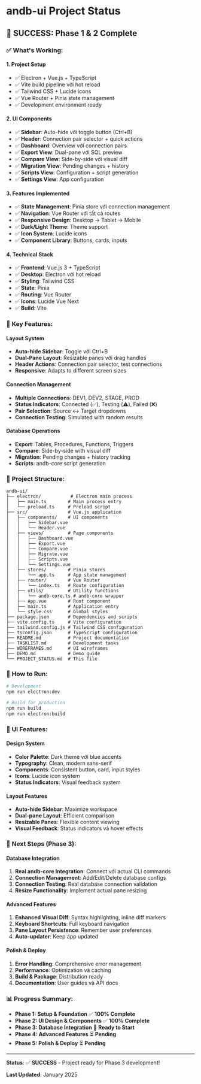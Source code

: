 # andb-ui Project Status

## 🎉 **SUCCESS: Phase 1 & 2 Complete**

### ✅ **What's Working:**

#### **1. Project Setup**
- ✅ Electron + Vue.js + TypeScript
- ✅ Vite build pipeline với hot reload
- ✅ Tailwind CSS + Lucide icons
- ✅ Vue Router + Pinia state management
- ✅ Development environment ready

#### **2. UI Components**
- ✅ **Sidebar**: Auto-hide với toggle button (Ctrl+B)
- ✅ **Header**: Connection pair selector + quick actions
- ✅ **Dashboard**: Overview với connection pairs
- ✅ **Export View**: Dual-pane với SQL preview
- ✅ **Compare View**: Side-by-side với visual diff
- ✅ **Migration View**: Pending changes + history
- ✅ **Scripts View**: Configuration + script generation
- ✅ **Settings View**: App configuration

#### **3. Features Implemented**
- ✅ **State Management**: Pinia store với connection management
- ✅ **Navigation**: Vue Router với tất cả routes
- ✅ **Responsive Design**: Desktop → Tablet → Mobile
- ✅ **Dark/Light Theme**: Theme support
- ✅ **Icon System**: Lucide icons
- ✅ **Component Library**: Buttons, cards, inputs

#### **4. Technical Stack**
- ✅ **Frontend**: Vue.js 3 + TypeScript
- ✅ **Desktop**: Electron với hot reload
- ✅ **Styling**: Tailwind CSS
- ✅ **State**: Pinia
- ✅ **Routing**: Vue Router
- ✅ **Icons**: Lucide Vue Next
- ✅ **Build**: Vite

### 🎯 **Key Features:**

#### **Layout System**
- **Auto-hide Sidebar**: Toggle với Ctrl+B
- **Dual-Pane Layout**: Resizable panes với drag handles
- **Header Actions**: Connection pair selector, test connections
- **Responsive**: Adapts to different screen sizes

#### **Connection Management**
- **Multiple Connections**: DEV1, DEV2, STAGE, PROD
- **Status Indicators**: Connected (✅), Testing (⚠️), Failed (❌)
- **Pair Selection**: Source ↔ Target dropdowns
- **Connection Testing**: Simulated with random results

#### **Database Operations**
- **Export**: Tables, Procedures, Functions, Triggers
- **Compare**: Side-by-side with visual diff
- **Migration**: Pending changes + history tracking
- **Scripts**: andb-core script generation

### 📁 **Project Structure:**
```
andb-ui/
├── electron/           # Electron main process
│   ├── main.ts        # Main process entry
│   └── preload.ts     # Preload script
├── src/               # Vue.js application
│   ├── components/    # UI components
│   │   ├── Sidebar.vue
│   │   └── Header.vue
│   ├── views/         # Page components
│   │   ├── Dashboard.vue
│   │   ├── Export.vue
│   │   ├── Compare.vue
│   │   ├── Migrate.vue
│   │   ├── Scripts.vue
│   │   └── Settings.vue
│   ├── stores/        # Pinia stores
│   │   └── app.ts     # App state management
│   ├── router/        # Vue Router
│   │   └── index.ts   # Route configuration
│   ├── utils/         # Utility functions
│   │   └── andb-core.ts # andb-core wrapper
│   ├── App.vue        # Root component
│   ├── main.ts        # Application entry
│   └── style.css      # Global styles
├── package.json       # Dependencies and scripts
├── vite.config.ts     # Vite configuration
├── tailwind.config.js # Tailwind CSS configuration
├── tsconfig.json      # TypeScript configuration
├── README.md          # Project documentation
├── TASKLIST.md        # Development tasks
├── WIREFRAMES.md      # UI wireframes
├── DEMO.md            # Demo guide
└── PROJECT_STATUS.md  # This file
```

### 🚀 **How to Run:**

```bash
# Development
npm run electron:dev

# Build for production
npm run build
npm run electron:build
```

### 🎨 **UI Features:**

#### **Design System**
- **Color Palette**: Dark theme với blue accents
- **Typography**: Clean, modern sans-serif
- **Components**: Consistent button, card, input styles
- **Icons**: Lucide icon system
- **Status Indicators**: Visual feedback system

#### **Layout Features**
- **Auto-hide Sidebar**: Maximize workspace
- **Dual-pane Layout**: Efficient comparison
- **Resizable Panes**: Flexible content viewing
- **Visual Feedback**: Status indicators và hover effects

### 🔄 **Next Steps (Phase 3):**

#### **Database Integration**
1. **Real andb-core Integration**: Connect với actual CLI commands
2. **Connection Management**: Add/Edit/Delete database configs
3. **Connection Testing**: Real database connection validation
4. **Resize Functionality**: Implement actual pane resizing

#### **Advanced Features**
1. **Enhanced Visual Diff**: Syntax highlighting, inline diff markers
2. **Keyboard Shortcuts**: Full keyboard navigation
3. **Pane Layout Persistence**: Remember user preferences
4. **Auto-updater**: Keep app updated

#### **Polish & Deploy**
1. **Error Handling**: Comprehensive error management
2. **Performance**: Optimization và caching
3. **Build & Package**: Distribution ready
4. **Documentation**: User guides và API docs

### 📊 **Progress Summary:**

- **Phase 1: Setup & Foundation** ✅ **100% Complete**
- **Phase 2: UI Design & Components** ✅ **100% Complete**
- **Phase 3: Database Integration** 🔄 **Ready to Start**
- **Phase 4: Advanced Features** ⏳ **Pending**
- **Phase 5: Polish & Deploy** ⏳ **Pending**

---

**Status**: ✅ **SUCCESS** - Project ready for Phase 3 development!

**Last Updated**: January 2025

